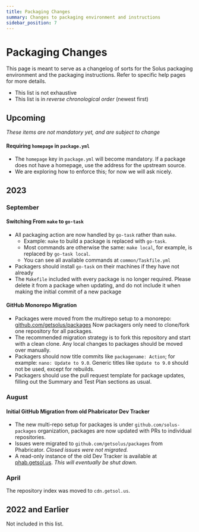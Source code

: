 ```yaml
---
title: Packaging Changes
summary: Changes to packaging environment and instructions
sidebar_position: 7
---
```


# Packaging Changes

This page is meant to serve as a changelog of sorts for the Solus packaging environment and the packaging instructions. Refer to specific help pages for more details.

- This list is not exhaustive
- This list is in _reverse chronological order_ (newest first)

## Upcoming

_These items are not mandatory yet, and are subject to change_

#### Requiring `homepage` in `package.yml`

- The `homepage` key in `package.yml` will become mandatory. If a package does not have a homepage, use the address for the upstream source.
- We are exploring how to enforce this; for now we will ask nicely.

## 2023

### September

#### Switching From `make` to `go-task`

- All packaging action are now handled by `go-task` rather than `make`.
  - Example: `make` to build a package is replaced with `go-task`.
  - Most commands are otherwise the same: `make local`, for example, is replaced by `go-task local`.
  - You can see all available commands at `common/Taskfile.yml`
- Packagers should install `go-task` on their machines if they have not already
- The `Makefile` included with every package is no longer required. Please delete it from a package when updating, and do not include it when making the initial commit of a new package

#### GitHub Monorepo Migration

- Packages were moved from the multirepo setup to a monorepo: [github.com/getsolus/packages](https://github.com/getsolus/packages) Now packagers only need to clone/fork one repository for all packages.
- The recommended migration strategy is to fork this repository and start with a clean clone. Any local changes to packages should be moved over manually.
- Packagers should now title commits like `packagename: Action`; for example: `nano: Update to 9.0`. Generic titles like `Update to 9.0` should not be used, except for rebuilds.
- Packagers should use the pull request template for package updates, filling out the Summary and Test Plan sections as usual.

### August

#### Initial GitHub Migration from old Phabricator Dev Tracker

- The new multi-repo setup for packages is under `github.com/solus-packages` organization, packages are now updated with PRs to individual repositories.
- Issues were migrated to `github.com/getsolus/packages` from Phabricator. _Closed issues were not migrated._
- A read-only instance of the old Dev Tracker is available at [phab.getsol.us](https://phab.getsol.us). _This will eventually be shut down._

### April

The repository index was moved to `cdn.getsol.us`.

## 2022 and Earlier

Not included in this list.
